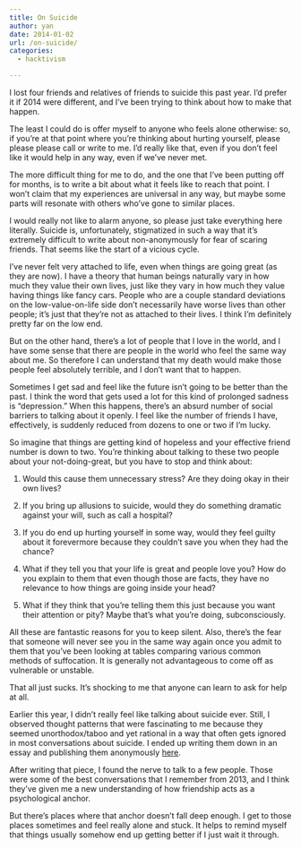 ```yaml
---
title: On Suicide
author: yan
date: 2014-01-02
url: /on-suicide/
categories:
  - hacktivism

---
```

I lost four friends and relatives of friends to suicide this past year. I&#8217;d prefer it if 2014 were different, and I&#8217;ve been trying to think about how to make that happen.

The least I could do is offer myself to anyone who feels alone otherwise: so, if you&#8217;re at that point where you&#8217;re thinking about hurting yourself, please please please call or write to me. I&#8217;d really like that, even if you don&#8217;t feel like it would help in any way, even if we&#8217;ve never met.

The more difficult thing for me to do, and the one that I&#8217;ve been putting off for months, is to write a bit about what it feels like to reach that point. I won&#8217;t claim that my experiences are universal in any way, but maybe some parts will resonate with others who&#8217;ve gone to similar places.

I would really not like to alarm anyone, so please just take everything here literally. Suicide is, unfortunately, stigmatized in such a way that it&#8217;s extremely difficult to write about non-anonymously for fear of scaring friends. That seems like the start of a vicious cycle.

I&#8217;ve never felt very attached to life, even when things are going great (as they are now). I have a theory that human beings naturally vary in how much they value their own lives, just like they vary in how much they value having things like fancy cars. People who are a couple standard deviations on the low-value-on-life side don&#8217;t necessarily have worse lives than other people; it&#8217;s just that they&#8217;re not as attached to their lives. I think I&#8217;m definitely pretty far on the low end.

But on the other hand, there&#8217;s a lot of people that I love in the world, and I have some sense that there are people in the world who feel the same way about me. So therefore I can understand that my death would make those people feel absolutely terrible, and I don&#8217;t want that to happen.

Sometimes I get sad and feel like the future isn&#8217;t going to be better than the past. I think the word that gets used a lot for this kind of prolonged sadness is &#8220;depression.&#8221; When this happens, there&#8217;s an absurd number of social barriers to talking about it openly. I feel like the number of friends I have, effectively, is suddenly reduced from dozens to one or two if I&#8217;m lucky.

So imagine that things are getting kind of hopeless and your effective friend number is down to two. You&#8217;re thinking about talking to these two people about your not-doing-great, but you have to stop and think about:

1. Would this cause them unnecessary stress? Are they doing okay in their own lives?
  
2. If you bring up allusions to suicide, would they do something dramatic against your will, such as call a hospital?
  
3. If you do end up hurting yourself in some way, would they feel guilty about it forevermore because they couldn&#8217;t save you when they had the chance?
  
4. What if they tell you that your life is great and people love you? How do you explain to them that even though those are facts, they have no relevance to how things are going inside your head?
  
5. What if they think that you&#8217;re telling them this just because you want their attention or pity? Maybe that&#8217;s what you&#8217;re doing, subconsciously.

All these are fantastic reasons for you to keep silent. Also, there&#8217;s the fear that someone will never see you in the same way again once you admit to them that you&#8217;ve been looking at tables comparing various common methods of suffocation. It is generally not advantageous to come off as vulnerable or unstable.

That all just sucks. It&#8217;s shocking to me that anyone can learn to ask for help at all.

Earlier this year, I didn&#8217;t really feel like talking about suicide ever. Still, I observed thought patterns that were fascinating to me because they seemed unorthodox/taboo and yet rational in a way that often gets ignored in most conversations about suicide. I ended up writing them down in an essay and publishing them anonymously <a href="https://thought.jottit.com" target="_blank">here</a>.

After writing that piece, I found the nerve to talk to a few people. Those were some of the best conversations that I remember from 2013, and I think they&#8217;ve given me a new understanding of how friendship acts as a psychological anchor.

But there&#8217;s places where that anchor doesn&#8217;t fall deep enough. I get to those places sometimes and feel really alone and stuck. It helps to remind myself that things usually somehow end up getting better if I just wait it through.
